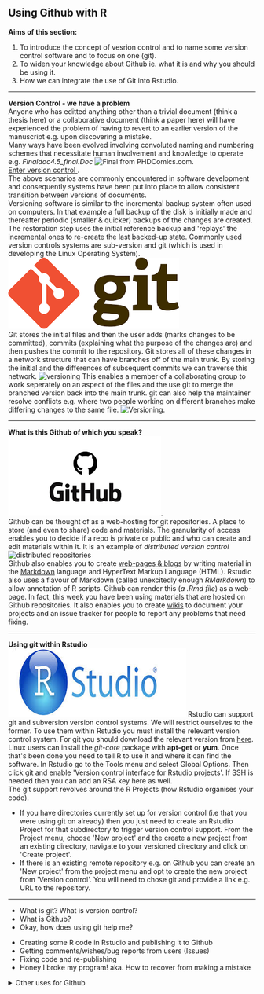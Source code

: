 ## Using Github with R
**Aims of this section:**   
1) To introduce the concept of vesrion control and to name some version control software and to focus on one (git).  
2) To widen your knowledge about Github ie. what it is and why you should be using it.  
3) How we can integrate the use of Git into Rstudio. 
***
**Version Control - we have a problem**   
Anyone who has editted anything other than a trivial document (think a thesis here) or a collaborative document (think a paper here) will have experienced the problem of having to revert to an earlier version of the manuscript e.g. upon discovering a mistake.   
Many ways have been evolved involving convoluted naming and numbering schemes that necessitate human involvement and knowledge to operate e.g. *Finaldoc4.5_final.Doc* ![Final from PHDComics.com](http://www.phdcomics.com/comics/archive/phd101212s.gif).  
<ins> Enter version control </ins>.  
The above scenarios are commonly encountered in software development and consequently systems have been put into place to allow consistent transition between versions of documents.    
Versioning software is similar to the incremental backup system often used on computers. In that example a full backup of the disk is initially made and thereafter periodic (smaller & quicker) backups of the changes are created. The restoration step uses the initial reference backup and 'replays' the incremental ones to re-create the last backed-up state. Commonly used version controls systems are sub-version and git (which is used in developing the Linux Operating System). ![git](git_logo.png)    
Git stores the initial files and then the user adds (marks changes to be committed), commits (explaining what the purpose of the changes are) and then pushes the commit to the repository. Git stores all of these changes in a  network structure that can have branches off of the main trunk. By storing the initial and the differences of subsequent commits we can traverse this network.
![versioning](https://homes.cs.washington.edu/~mernst/advice/version-control-fig4.png)   This enables a member of a collaborating group to work seperately on an aspect of the files and the use git to merge the branched version back into the main trunk. git can also help the maintainer resolve conflicts e.g. where two people working on different branches make differing changes to the same file. ![Versioning](https://upload.wikimedia.org/wikipedia/commons/a/af/Revision_controlled_project_visualization-2010-24-02.svg). 
     
***
**What is this Github of which you speak?**
![Github](github_logo.png).  
Github can be thought of as a web-hosting for git repositories. A place to store (and even to share) code and materials. The granularity of access enables you to decide if a repo is private or public and who can create and edit materials within it. It is an example of _distributed version control_
![distributed repositories](https://homes.cs.washington.edu/~mernst/advice/version-control-fig3.png)    
Github also enables you to create [web-pages & blogs](http://mikelove.github.io) by writing material in the [Markdown](https://guides.github.com/features/mastering-markdown/) language and HyperText Markup Language (HTML). Rstudio also uses a flavour of Markdown (called unexcitedly enough _RMarkdown_) to allow annotation of R scripts. Github can render this (_a .Rmd file_) as a web-page. In fact, this week you have been using materials that are hosted on Github repositories. It also enables you to create [wikis](https://github.com/mfernandes61/RSE_Docker_course/wiki) to document your projects and an issue tracker for people to report any problems that need fixing.   
   
***
**Using git within Rstudio**
![Rstudio](Rstudio_logo.jpg)
Rstudio can support git and subversion version control systems. We will restrict ourselves to the former.
To use them within Rstudio you must install the relevant version control system. For git you should download the relevant version from [here](https://git-scm.com/downloads). Linux users can install the _git-core_ package with **apt-get** or **yum**. Once that's been done you need to tell R to use it and where it can find the software.
In Rstudio go to the Tools menu and select Global Options. Then click git and enable 'Version control interface for Rstudio projects'. If SSH is needed then you can add an RSA key here as well.   
The git support revolves around the R Projects (how Rstudio organises your code).  
* If you have directories currently set up for version control (i.e that you were using git on already) then you just need to create an Rstudio Project for that subdirectory to trigger version control support. From the Project menu, choose 'New project' and the create a new project from an existing directory, navigate to your versioned directory and click on 'Create project'.   
* If there is an existing remote repository e.g. on Github you can create an 'New project' from the project menu and opt to create the new project from 'Version control'. You will need to chose git and provide a link e.g. URL to the repository.    


***
* What is git? What is version control?
* What is Github?
* Okay, how does using git help me?
- Creating some R code in Rstudio and publishing it to Github
- Getting comments/wishes/bug reports from users (Issues)
- Fixing code and re-publishing
- Honey I broke my program! aka. How to recover from making a mistake
<details>
    <summary>Other uses for Github</summary>
  <ul>Creating group webpages and wikis</ul>
  <ul>Collaborative documents</ul>
  <ul>Course materials (like this one!)</ul>
</details>

